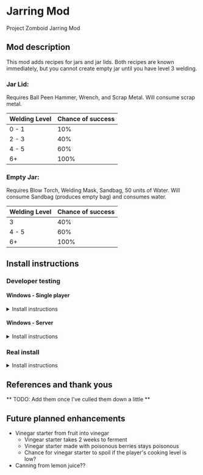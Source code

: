 # Jarring Mod
Project Zomboid Jarring Mod

## Mod description
This mod adds recipes for jars and jar lids. Both recipes are known immediately, but you cannot create empty jar until you have level 3 welding.

### Jar Lid:
Requires Ball Peen Hammer, Wrench, and Scrap Metal. Will consume scrap metal.

| Welding Level | Chance of success |
| ------------- | ----------------- |
| 0 - 1         | 10%               |
| 2 - 3         | 40%               |
| 4 - 5         | 60%               |
| 6+            | 100%              |

### Empty Jar:
Requires Blow Torch, Welding Mask, Sandbag, 50 units of Water. Will consume Sandbag (produces empty bag) and consumes water.

| Welding Level | Chance of success |
| ------------- | ----------------- |
| 3             | 40%               |
| 4 - 5         | 60%               |
| 6+            | 100%              |

## Install instructions
### Developer testing
#### Windows - Single player
<details>
<summary>Install instructions</summary>
- Download or git clone repo. Unzip if downloaded.
- Navigate to your user specific Zomboid mods folder using one of these methods:
    1. %AppData%\\..\\..\Zomboid\mods
    2. C:\Users\[Your user name]\Zomboid\mods
- Place JarringMod at that level so that it looks like this
> - C:/Users/Liz
>   - Zomboid
>       - mods
>           - JarringMod
>               - media
>               - LICENSE
>               - mod.info
>               - poster.png
</details>

#### Windows - Server
<details>
<summary>Install instructions</summary>
- Download or git clone repo. Unzip if downloaded.
- Navigate to your Zomboid mods workshop folder here:
    - %AppData%\\..\\..\Zomboid\Workshop
- Create a Contents folder, with a preview.png (You can steal this from another mod or the ModTemplate that comes with the game)
- Create a mods folder within the Contents folder
- Place JarringMod at that level so that it looks like this
> - C:\Users\Liz
>   - Zomboid
>       - Workshop
>           - JarringMod
>               - Contents
>                   - mods
>                       - JarringMod
>                           - media
>                           - LICENSE
>                           - mod.info
>                           - poster.png
</details>

### Real install
<details>
<summary>Install instructions</summary>
- Be my friend :)
- Go to https://steamcommunity.com/sharedfiles/filedetails/?id=3440779943 and subscribe
</details>

## References and thank yous
** TODO: Add them once I've culled them down a little **

## Future planned enhancements
- Vinegar starter from fruit into vinegar
    - Vingear starter takes 2 weeks to ferment
    - Vinegar starter made with poisonous berries stays poisonous
    - Chance for vinegar starter to spoil if the player's cooking level is low?
- Canning from lemon juice??

